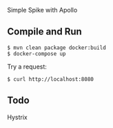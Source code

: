 Simple Spike with Apollo

Compile and Run
---------------

    $ mvn clean package docker:build
    $ docker-compose up

Try a request:

    $ curl http://localhost:8080


Todo
----

Hystrix

